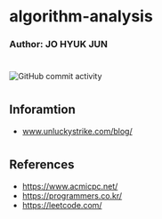 # algorithm-analysis
### Author: JO HYUK JUN
#
![GitHub commit activity](https://img.shields.io/github/commit-activity/m/JoHyukJun/algorithm-analysis)
#
## Inforamtion
- www.unluckystrike.com/blog/
#
## References
- https://www.acmicpc.net/
- https://programmers.co.kr/
- https://leetcode.com/
